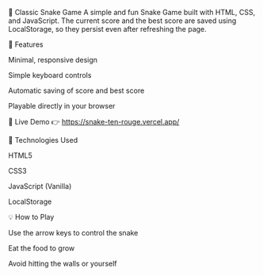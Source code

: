 🐍 Classic Snake Game
A simple and fun Snake Game built with HTML, CSS, and JavaScript.
The current score and the best score are saved using LocalStorage, so they persist even after refreshing the page.

🎯 Features

Minimal, responsive design

Simple keyboard controls

Automatic saving of score and best score

Playable directly in your browser

🚀 Live Demo
👉 https://snake-ten-rouge.vercel.app/

📂 Technologies Used

HTML5

CSS3

JavaScript (Vanilla)

LocalStorage 

💡 How to Play

Use the arrow keys to control the snake

Eat the food to grow

Avoid hitting the walls or yourself

